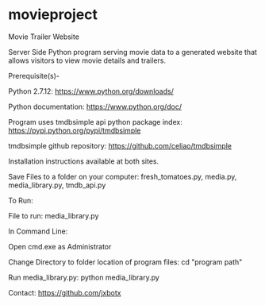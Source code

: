 # movieproject
Movie Trailer Website

Server Side Python program serving movie data to a generated website that allows visitors to view movie details and trailers.

Prerequisite(s)-

Python 2.7.12: https://www.python.org/downloads/

Python documentation: https://www.python.org/doc/
      
Program uses tmdbsimple api python package index: https://pypi.python.org/pypi/tmdbsimple

tmdbsimple github repository: https://github.com/celiao/tmdbsimple

Installation instructions available at both sites.
      
Save Files to a folder on your computer: fresh_tomatoes.py, media.py, media_library.py, tmdb_api.py
      
      
To Run:

File to run: media_library.py

In Command Line:

Open cmd.exe as Administrator

Change Directory to folder location of program files: cd "program path"

Run media_library.py:  python media_library.py


Contact:
https://github.com/jxbotx

